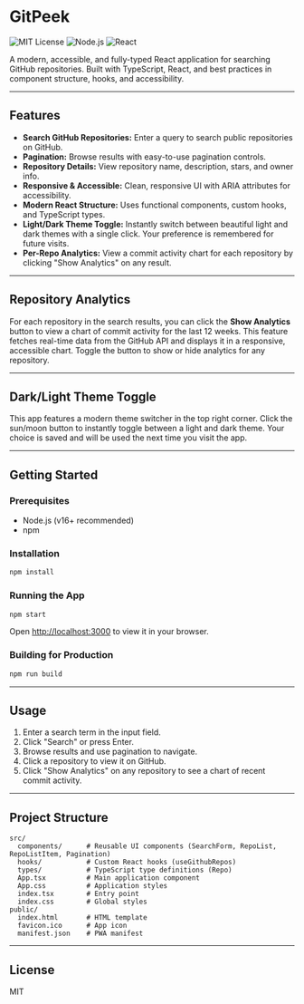 # GitPeek

![MIT License](https://img.shields.io/badge/license-MIT-blue.svg)
![Node.js](https://img.shields.io/badge/node-%3E=16.0.0-brightgreen)
![React](https://img.shields.io/badge/react-19.x-blue)

A modern, accessible, and fully-typed React application for searching GitHub repositories. Built with TypeScript, React, and best practices in component structure, hooks, and accessibility.

---

## Features

- **Search GitHub Repositories:** Enter a query to search public repositories on GitHub.
- **Pagination:** Browse results with easy-to-use pagination controls.
- **Repository Details:** View repository name, description, stars, and owner info.
- **Responsive & Accessible:** Clean, responsive UI with ARIA attributes for accessibility.
- **Modern React Structure:** Uses functional components, custom hooks, and TypeScript types.
- **Light/Dark Theme Toggle:** Instantly switch between beautiful light and dark themes with a single click. Your preference is remembered for future visits.
- **Per-Repo Analytics:** View a commit activity chart for each repository by clicking "Show Analytics" on any result.

---

## Repository Analytics

For each repository in the search results, you can click the **Show Analytics** button to view a chart of commit activity for the last 12 weeks. This feature fetches real-time data from the GitHub API and displays it in a responsive, accessible chart. Toggle the button to show or hide analytics for any repository.

---

## Dark/Light Theme Toggle

This app features a modern theme switcher in the top right corner. Click the sun/moon button to instantly toggle between a light and dark theme. Your choice is saved and will be used the next time you visit the app.

---

## Getting Started

### Prerequisites
- Node.js (v16+ recommended)
- npm

### Installation
```bash
npm install
```

### Running the App
```bash
npm start
```
Open [http://localhost:3000](http://localhost:3000) to view it in your browser.

### Building for Production
```bash
npm run build
```

---

## Usage
1. Enter a search term in the input field.
2. Click "Search" or press Enter.
3. Browse results and use pagination to navigate.
4. Click a repository to view it on GitHub.
5. Click "Show Analytics" on any repository to see a chart of recent commit activity.

---

## Project Structure

```
src/
  components/      # Reusable UI components (SearchForm, RepoList, RepoListItem, Pagination)
  hooks/           # Custom React hooks (useGithubRepos)
  types/           # TypeScript type definitions (Repo)
  App.tsx          # Main application component
  App.css          # Application styles
  index.tsx        # Entry point
  index.css        # Global styles
public/
  index.html       # HTML template
  favicon.ico      # App icon
  manifest.json    # PWA manifest
```

---

## License

MIT
